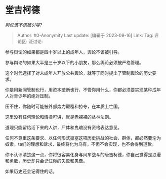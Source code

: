 # 堂吉柯德
*舆论该不该被引导?*

> Author: #0-Anonymity
> Last update: [编辑于 2023-09-16]
> Link:
> Tag:
> 评论区:
> 泛讨论:

参与舆论的如果都是四十岁以上的成年人，舆论不该被引导。

参与舆论的如果大半是三十岁以下的小朋友，那么舆论必须被严格管理。

这个时代选择了对未成年人开放公共舆论，就等于同时提出了管制舆论的历史要求。

你是用新闻管制也行，用资本垄断也行，不管你用什么，你都必须要实现某种成年人对青少年的绝对压制。

压不住，你随时可能被外部势力颠覆和掠夺，在本质上亡国。

这里没有任何理论和情操可讲，就是赤裸裸的丛林法则。

道理只能留给活下来的人讲，尸体和鬼魂没有资格表达意见。

任何不尊重这条要求、以任何形式搪塞这项历史挑战的社会、群体，都必然要沦为奴隶。ta们的理想和诉求，最终将化为乌有，不但不会实现，也不会得到道歉。

你不认识清楚这一点，你将很容易化身与风车战斗的唐吉柯德，你自己觉得是浪漫和勇敢，历史却只会记住你的失败和愚蠢。

如果历史还会记得住的话。
